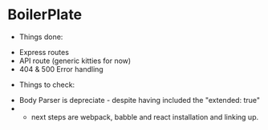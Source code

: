 # BoilerPlate

* Things done:
- Express routes
- API route (generic kitties for now)
- 404 & 500 Error handling

* Things to check:
+ Body Parser is depreciate - despite having included the "extended: true"
+ + next steps are webpack, babble and react installation and linking up.
